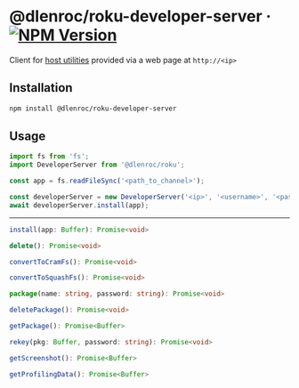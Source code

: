 # @dlenroc/roku-developer-server · [![NPM Version](https://img.shields.io/npm/v/@dlenroc/roku-developer-server)](https://www.npmjs.com/package/@dlenroc/roku-developer-server)

Client for [host utilities](https://developer.roku.com/en-gb/docs/developer-program/getting-started/developer-setup.md) provided via a web page at `http://<ip>`

## Installation

```sh
npm install @dlenroc/roku-developer-server
```

## Usage

```typescript
import fs from 'fs';
import DeveloperServer from '@dlenroc/roku';

const app = fs.readFileSync('<path_to_channel>');

const developerServer = new DeveloperServer('<ip>', '<username>', '<password>');
await developerServer.install(app);
```

---

```typescript
install(app: Buffer): Promise<void>
```

```typescript
delete(): Promise<void>
```

```typescript
convertToCramFs(): Promise<void>
```

```typescript
convertToSquashFs(): Promise<void>
```

```typescript
package(name: string, password: string): Promise<void>
```

```typescript
deletePackage(): Promise<void>
```

```typescript
getPackage(): Promise<Buffer>
```

```typescript
rekey(pkg: Buffer, password: string): Promise<void>
```

```typescript
getScreenshot(): Promise<Buffer>
```

```typescript
getProfilingData(): Promise<Buffer>
```
